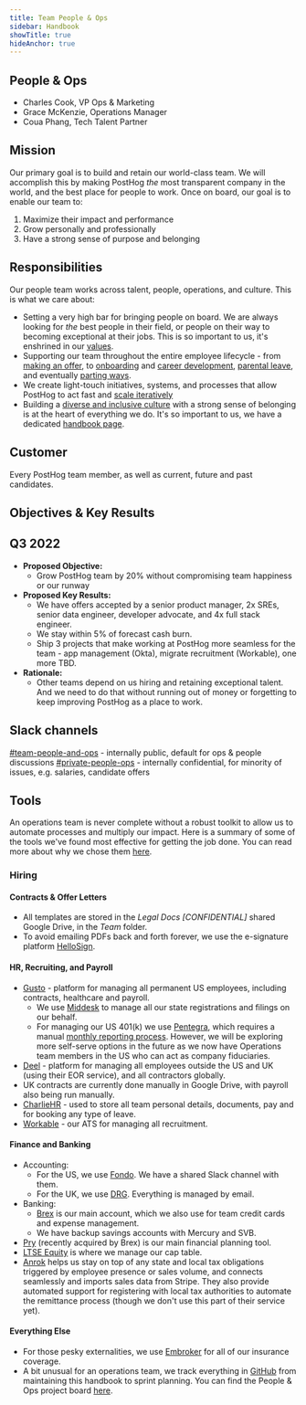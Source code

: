 ```yaml
---
title: Team People & Ops
sidebar: Handbook
showTitle: true
hideAnchor: true
---
```


## People & Ops

- Charles Cook, VP Ops & Marketing
- Grace McKenzie, Operations Manager
- Coua Phang, Tech Talent Partner

## Mission

Our primary goal is to build and retain our world-class team. We will accomplish this by making PostHog _the_ most transparent company in the world, and the best place for people to work. Once on board, our goal is to enable our team to: 

1. Maximize their impact and performance
2. Grow personally and professionally
3. Have a strong sense of purpose and belonging

## Responsibilities

Our people team works across talent, people, operations, and culture. This is what we care about:

- Setting a very high bar for bringing people on board. We are always looking for _the_ best people in their field, or people on their way to becoming exceptional at their jobs. This is so important to us, it's enshrined in our [values](https://posthog.com/handbook/company/values#talent-compounds).
- Supporting our team throughout the entire employee lifecycle - from [making an offer](https://posthog.com/handbook/people/compensation), to [onboarding](https://posthog.com/handbook/people/onboarding) and [career development](https://posthog.com/handbook/people/feedback), [parental leave](https://posthog.com/handbook/people/time-off), and eventually [parting ways](https://posthog.com/handbook/people/compensation). 
- We create light-touch initiatives, systems, and processes that allow PostHog to act fast and [scale iteratively](/handbook/company/culture#iteration) 
- Building a [diverse and inclusive culture](/handbook/company/diversity) with a strong sense of belonging is at the heart of everything we do. It's so important to us, we have a dedicated [handbook page](https://posthog.com/handbook/company/diversity).

## Customer

Every PostHog team member, as well as current, future and past candidates. 

## Objectives & Key Results

## Q3 2022 

* **Proposed Objective:**
    * Grow PostHog team by 20% without compromising team happiness or our runway
* **Proposed Key Results:**
    * We have offers accepted by a senior product manager, 2x SREs, senior data engineer, developer advocate, and 4x full stack engineer.
    * We stay within 5% of forecast cash burn. 
    * Ship 3 projects that make working at PostHog more seamless for the team - app management (Okta), migrate recruitment (Workable), one more TBD.
* **Rationale:**
    * Other teams depend on us hiring and retaining exceptional talent. And we need to do that without running out of money or forgetting to keep improving PostHog as a place to work. 

## Slack channels

[#team-people-and-ops](https://posthog.slack.com/messages/team-people-and-ops) - internally public, default for ops & people discussions
[#private-people-ops](https://posthog.slack.com/messages/private-people-ops) - internally confidential, for minority of issues, e.g. salaries, candidate offers

## Tools

An operations team is never complete without a robust toolkit to allow us to automate processes and multiply our impact. Here is a summary of some of the tools we've found most effective for getting the job done. You can read more about why we chose them [here](https://posthog.com/blog/startup-ops-toolkit).

### Hiring

#### **Contracts & Offer Letters**

- All templates are stored in the _Legal Docs [CONFIDENTIAL]_ shared Google Drive, in the _Team_ folder. 
- To avoid emailing PDFs back and forth forever, we use the e-signature platform [HelloSign](https://hellosign.com/).

#### **HR, Recruiting, and Payroll**

- [Gusto](https://www.gusto.com/) - platform for managing all permanent US employees, including contracts, healthcare and payroll. 
  - We use [Middesk](https://www.middesk.com/) to manage all our state registrations and filings on our behalf. 
  - For managing our US 401(k) we use [Pentegra](https://www.pentegra.com/), which requires a manual [monthly reporting process](https://docs.google.com/document/d/1hgCDpI280xbor75LyGUFmwjr_AVx3n-F57Iz_-YhNaA/edit?usp=sharing). However, we will be exploring more self-serve options in the future as we now have Operations team members in the US who can act as company fiduciaries.
- [Deel](https://www.letsdeel.com/) - platform for managing all employees outside the US and UK (using their EOR service), and all contractors globally. 
- UK contracts are currently done manually in Google Drive, with payroll also being run manually. 
- [CharlieHR](https://www.charliehr.com/) - used to store all team personal details, documents, pay and for booking any type of leave.
- [Workable](https://www.workable.com) - our ATS for managing all recruitment. 

#### **Finance and Banking**

- Accounting:
  - For the US, we use [Fondo](https://www.tryfondo.com). We have a shared Slack channel with them. 
  - For the UK, we use [DRG](https://www.donaldreid.co.uk/). Everything is managed by email. 
- Banking:
  - [Brex](https://www.brex.com/) is our main account, which we also use for team credit cards and expense management.
  - We have backup savings accounts with Mercury and SVB. 
- [Pry](http://pry.co/) (recently acquired by Brex) is our main financial planning tool. 
- [LTSE Equity](https://equity.ltse.com/) is where we manage our cap table. 
- [Anrok](https://anrok.com/) helps us stay on top of any state and local tax obligations triggered by employee presence or sales volume, and connects seamlessly and imports sales data from Stripe. They also provide automated support for registering with local tax authorities to automate the remittance process (though we don't use this part of their service yet). 

#### **Everything Else**

- For those pesky externalities, we use [Embroker](https://www.embroker.com/) for all of our insurance coverage.
- A bit unusual for an operations team, we track everything in [GitHub](https://github.com/) from maintaining this handbook to sprint planning. You can find the People & Ops project board [here](https://github.com/orgs/PostHog/projects/2?fullscreen=true).




